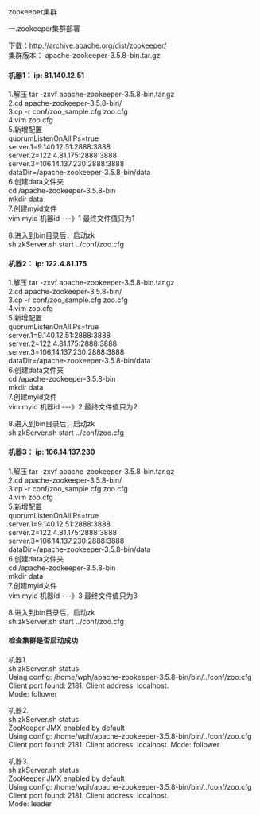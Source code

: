 zookeeper集群

一.zookeeper集群部署

下载：http://archive.apache.org/dist/zookeeper/ \
集群版本： apache-zookeeper-3.5.8-bin.tar.gz
 
#### 机器1： ip: 81.140.12.51

1.解压 tar -zxvf apache-zookeeper-3.5.8-bin.tar.gz \
2.cd apache-zookeeper-3.5.8-bin/    \
3.cp -r conf/zoo_sample.cfg  zoo.cfg \
4.vim zoo.cfg \
5.新增配置 \
quorumListenOnAllIPs=true       \
server.1=9.140.12.51:2888:3888      \
server.2=122.4.81.175:2888:3888     \
server.3=106.14.137.230:2888:3888 \
dataDir=/apache-zookeeper-3.5.8-bin/data \
6.创建data文件夹  
cd /apache-zookeeper-3.5.8-bin   \
mkdir data  \
7.创建myid文件 \
vim myid
机器id ---》1
最终文件值只为1

8.进入到bin目录后，启动zk \
sh zkServer.sh  start ../conf/zoo.cfg
 
#### 机器2： ip: 122.4.81.175

1.解压 tar -zxvf apache-zookeeper-3.5.8-bin.tar.gz \
2.cd apache-zookeeper-3.5.8-bin/    \
3.cp -r conf/zoo_sample.cfg  zoo.cfg    \
4.vim zoo.cfg   \
5.新增配置  \
quorumListenOnAllIPs=true       \
server.1=9.140.12.51:2888:3888      \
server.2=122.4.81.175:2888:3888     \
server.3=106.14.137.230:2888:3888   \
dataDir=/apache-zookeeper-3.5.8-bin/data    \
6.创建data文件夹     \
cd /apache-zookeeper-3.5.8-bin  
mkdir data  \
7.创建myid文件  \
vim myid
机器id ---》2
最终文件值只为2

8.进入到bin目录后，启动zk    \
sh zkServer.sh  start ../conf/zoo.cfg

#### 机器3： ip: 106.14.137.230

1.解压 tar -zxvf apache-zookeeper-3.5.8-bin.tar.gz    \
2.cd apache-zookeeper-3.5.8-bin/    \
3.cp -r conf/zoo_sample.cfg  zoo.cfg    \
4.vim zoo.cfg   \
5.新增配置      \
quorumListenOnAllIPs=true       \
server.1=9.140.12.51:2888:3888      \
server.2=122.4.81.175:2888:3888     \
server.3=106.14.137.230:2888:3888       \
dataDir=/apache-zookeeper-3.5.8-bin/data    \
6.创建data文件夹     \
cd /apache-zookeeper-3.5.8-bin      \
mkdir data  \
7.创建myid文件  \
vim myid
机器id ---》3
最终文件值只为3

8.进入到bin目录后，启动zk    \
sh zkServer.sh  start ../conf/zoo.cfg

 
#### 检查集群是否启动成功 
机器1.    \
sh zkServer.sh status   \
Using config: /home/wph/apache-zookeeper-3.5.8-bin/bin/../conf/zoo.cfg  \
Client port found: 2181. Client address: localhost. \
Mode: follower

机器2.    \
sh zkServer.sh status   \
ZooKeeper JMX enabled by default    \
Using config: /home/wph/apache-zookeeper-3.5.8-bin/bin/../conf/zoo.cfg  \
Client port found: 2181. Client address: localhost.
Mode: follower

机器3.\
sh zkServer.sh status \
ZooKeeper JMX enabled by default    \
Using config: /home/wph/apache-zookeeper-3.5.8-bin/bin/../conf/zoo.cfg  \
Client port found: 2181. Client address: localhost. \
Mode: leader






